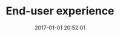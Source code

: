 ---
title: End-user experience
company: Lyra Health
byline: Streamlined telemedicine platform enabling secure video consultations and care coordination between patients and healthcare providers
date: 2017-01-01 20:52:01
cover_image: 
tags: [portfolio]
has_writeup: false
---